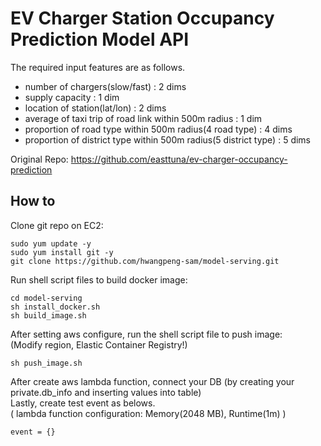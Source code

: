 # EV Charger Station Occupancy Prediction Model API
The required input features are as follows.
- number of chargers(slow/fast) : 2 dims
- supply capacity : 1 dim
- location of station(lat/lon) : 2 dims
- average of taxi trip of road link within 500m radius : 1 dim
- proportion of road type within 500m radius(4 road type) : 4 dims
- proportion of district type within 500m radius(5 district type) : 5 dims

Original Repo: https://github.com/easttuna/ev-charger-occupancy-prediction

## How to

Clone git repo on EC2:

    sudo yum update -y
    sudo yum install git -y
    git clone https://github.com/hwangpeng-sam/model-serving.git

Run shell script files to build docker image:

    cd model-serving
    sh install_docker.sh
    sh build_image.sh

After setting aws configure, run the shell script file to push image: <br>
(Modify region, Elastic Container Registry!)

    sh push_image.sh

After create aws lambda function, connect your DB (by creating your private.db_info and inserting values into table) <br>
Lastly, create test event as belows. <br>
( lambda function configuration: Memory(2048 MB), Runtime(1m) ) 


    event = {}


